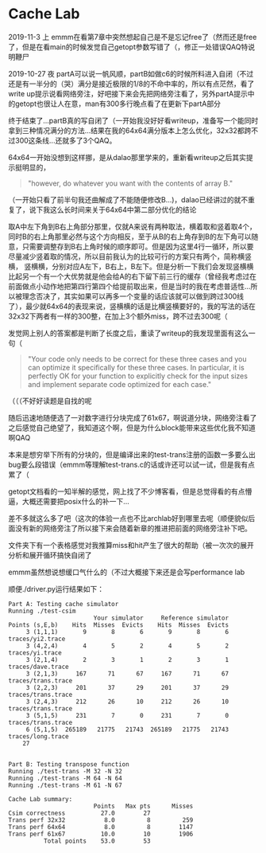 # Cache Lab
2019-11-3 上 emmm在看第7章中突然想起自己是不是忘记free了（然而还是free了，但是在看main的时候发觉自己getopt参数写错了（，修正一处错误QAQ特说明鞭尸

2019-10-27 夜 partA可以说一帆风顺，partB如做c6的时候所料进入自闭（不过还是有一半分的（哭）满分是接近极限的1/8的不命中率的，所以有点茫然，看了write up提示说看网络旁注，好吧接下来会先把网络旁注看了，另外partA提示中的getopt也很让人在意，man有300多行晚点看了在更新下partA部分

终于结束了...partB真的写自闭了（一开始我没好好看writeup，准备写一个能同时拿到三种情况满分的方法...结果在我的64x64满分版本上怎么优化，32x32都跨不过300这条线...还就多了3个QAQ。

64x64一开始没想到这样挪，是从dalao那里学来的，重新看writeup之后其实提示挺明显的，

> "however, do whatever you want with the contents of array B."

（一开始只看了前半句我还曲解成了不能随便修改B...)，dalao已经讲过的就不重复了，说下我这么长时间来关于64x64中第二部分优化的结论

取A中左下角到B右上角部分那里，仅就A来说有两种取法，横着取和竖着取4个，同时B的右上角那里必然与这个方向相反，至于从B的右上角存到B的左下角可以随意，只需要调整存到B右上角时候的顺序即可。但是因为这里4行一循环，所以要尽量减少竖着取的情况，所以目前我认为的比较可行的方案只有两个，简称横竖横，
竖横横，分别对应A左下，B右上，B左下。但是分析一下我们会发现竖横横比起另一个有一个大优势就是他会给A的右下留下前三行的缓存（曾经我考虑过在前面做点小动作地把第四行第四个给提前取出来，但是当时的我在考虑普适性...所以被理念否决了，其实如果可以再多一个变量的话应该就可以做到跨过300线了），最少就64x64的表现来说，竖横横的话是比横竖横要好的，我的写法的话在32x32下两者有一样的300整，在加上3个额外miss，跨不过去300呢（

发觉网上别人的答案都是判断了长度之后，重读了writeup的我发现里面有这么一句（ 

> "Your code only needs to be correct for these three cases and you can optimize it specifically for these three cases. In particular, it is perfectly OK for your function to explicitly check for the input sizes and implement separate code optimized for each case."

（（（不好好读题是自找的呢

随后迅速地随便选了一对数字进行分块完成了61x67，啊说道分块，网络旁注看了之后感觉自己绝望了，我知道这个啊，但是为什么block能带来这些优化我不知道啊QAQ

本来是想穷举下所有的分块的，但是编译出来的test-trans注册的函数一多要么出bug要么段错误（emmm等理解test-trans.c的话或许还可以试一试，但是我有点累了（

getopt文档看的一知半解的感觉，网上找了不少博客看，但是总觉得看的有点懵逼，大概还需要把posix什么的补一下...

差不多就这么多了吧（这次的体验一点也不比archlab好到哪里去呢（顺便貌似后面没有新的网络旁注了所以接下来会随着新章的推进把前面的网络旁注补下吧。

文件夹下有一个表格感觉对我推算miss和hit产生了很大的帮助（被一次次的展开分析和展开循环搞快自闭了

emmm虽然想说想缓口气什么的（不过大概接下来还是会写performance lab

顺便./driver.py运行结果如下：

    Part A: Testing cache simulator
    Running ./test-csim
                            Your simulator     Reference simulator
    Points (s,E,b)    Hits  Misses  Evicts    Hits  Misses  Evicts
         3 (1,1,1)       9       8       6       9       8       6  traces/yi2.trace
         3 (4,2,4)       4       5       2       4       5       2  traces/yi.trace
         3 (2,1,4)       2       3       1       2       3       1  traces/dave.trace
         3 (2,1,3)     167      71      67     167      71      67  traces/trans.trace
         3 (2,2,3)     201      37      29     201      37      29  traces/trans.trace
         3 (2,4,3)     212      26      10     212      26      10  traces/trans.trace
         3 (5,1,5)     231       7       0     231       7       0  traces/trans.trace
         6 (5,1,5)  265189   21775   21743  265189   21775   21743  traces/long.trace
        27


    Part B: Testing transpose function
    Running ./test-trans -M 32 -N 32
    Running ./test-trans -M 64 -N 64
    Running ./test-trans -M 61 -N 67

    Cache Lab summary:
                            Points   Max pts      Misses
    Csim correctness          27.0        27
    Trans perf 32x32           8.0         8         259
    Trans perf 64x64           8.0         8        1147
    Trans perf 61x67          10.0        10        1906
              Total points    53.0        53


